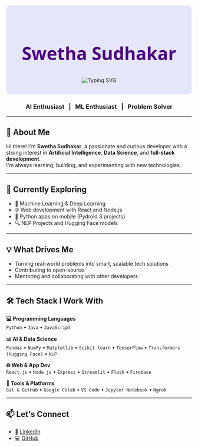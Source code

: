 <!-- 🌸 Lilac Banner -->
<!-- Lilac Banner with Name and Animated Taglines -->
<div align="center" style="background-color:#E6E6FA; padding: 30px; border-radius: 12px;">
  <h1 style="color:#4B0082; font-size: 48px; font-family: 'Segoe UI', sans-serif;">Swetha Sudhakar</h1>
  <img src="https://readme-typing-svg.herokuapp.com?font=Fira+Code&size=22&duration=2000&pause=1000&color=4B0082&center=true&vCenter=true&width=600&lines=AI+Enthusiast;ML+Explorer;NLP+Researcher;Full-Stack+Developer;Always+Learning+%26+Building" alt="Typing SVG" />
</div>

<!-- ✨ Tagline (below name) -->
<h3 align="center">
  AI Enthusiast &nbsp; | &nbsp; ML Enthusiast &nbsp; | &nbsp; Problem Solver 
</h3>

---

## 👋 About Me

Hi there! I'm **Swetha Sudhakar**, a passionate and curious developer with a strong interest in **Artificial Intelligence**, **Data Science**, and **full-stack development**.  
I'm always learning, building, and experimenting with new technologies.

---

## 🚀 Currently Exploring

- 🤖 Machine Learning & Deep Learning  
- 🌐 Web development with React and Node.js  
- 📱 Python apps on mobile (Pydroid 3 projects)  
- 🔍 NLP Projects and Hugging Face models  

---

## 💡 What Drives Me

- Turning real-world problems into smart, scalable tech solutions  
- Contributing to open-source  
- Mentoring and collaborating with other developers  

---

## 🛠️ Tech Stack I Work With

**💻 Programming Languages**  
`Python` • `Java` •  `JavaScript`

**📊 AI & Data Science**  
`Pandas` • `NumPy` • `Matplotlib` • `Scikit-learn` • `TensorFlow` • `Transformers (Hugging Face)` • `NLP` 

**🌐 Web & App Dev**  
`React.js` • `Node.js` • `Express` • `Streamlit` • `Flask` •  `Firebase` 

**🔧 Tools & Platforms**  
`Git & GitHub` • `Google Colab` • `VS Code` • `Jupyter Notebook` • `Ngrok`

---

## 📫 Let's Connect

- 🔗 [LinkedIn](www.linkedin.com/in/swethaa-sudhakar)  
- 💻 [GitHub](https://github.com/Swethaa-02)
